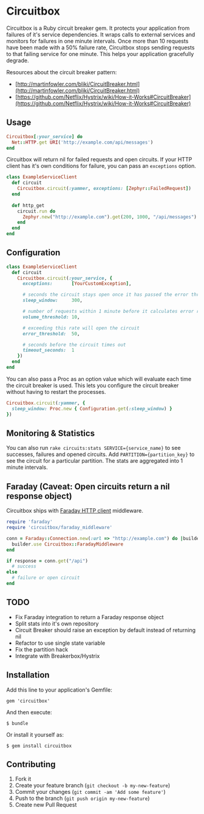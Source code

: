 # Circuitbox

Circuitbox is a Ruby circuit breaker gem. It protects your application from failures of it's service dependencies. It wraps calls to external services and monitors for failures in one minute intervals. Once more than 10 requests have been made with a 50% failure rate, Circuitbox stops sending requests to that failing service for one minute. This helps your application gracefully degrade.

Resources about the circuit breaker pattern:
* [http://martinfowler.com/bliki/CircuitBreaker.html](http://martinfowler.com/bliki/CircuitBreaker.html)
* [https://github.com/Netflix/Hystrix/wiki/How-it-Works#CircuitBreaker](https://github.com/Netflix/Hystrix/wiki/How-it-Works#CircuitBreaker)

## Usage

```ruby
Circuitbox[:your_service] do
  Net::HTTP.get URI('http://example.com/api/messages')
end
```

Circuitbox will return nil for failed requests and open circuits.
If your HTTP client has it's own conditions for failure, you can pass an `exceptions` option. 

```ruby
class ExampleServiceClient
  def circuit
    Circuitbox.circuit(:yammer, exceptions: [Zephyr::FailedRequest])
  end
  
  def http_get
    circuit.run do
      Zephyr.new("http://example.com").get(200, 1000, "/api/messages")
    end
  end
end
```

## Configuration

```ruby
class ExampleServiceClient
  def circuit
    Circuitbox.circuit(:your_service, {
      exceptions:       [YourCustomException],

      # seconds the circuit stays open once it has passed the error threshold
      sleep_window:     300,     

      # number of requests within 1 minute before it calculates error rates
      volume_threshold: 10,      

      # exceeding this rate will open the circuit 
      error_threshold:  50,

      # seconds before the circuit times out      
      timeout_seconds:  1        
    })
  end
end
```

You can also pass a Proc as an option value which will evaluate each time the circuit breaker is used. This lets you configure the circuit breaker without having to restart the processes.

```ruby
Circuitbox.circuit(:yammer, { 
  sleep_window: Proc.new { Configuration.get(:sleep_window) }
})
```

## Monitoring & Statistics

You can also run `rake circuits:stats SERVICE={service_name}` to see successes, failures and opened circuits. 
Add `PARTITION={partition_key}` to see the circuit for a particular partition.
The stats are aggregated into 1 minute intervals.

## Faraday (Caveat: Open circuits return a nil response object)

Circuitbox ships with [Faraday HTTP client](https://github.com/lostisland/faraday) middleware. 

```ruby
require 'faraday'
require 'circuitbox/faraday_middleware'

conn = Faraday::Connection.new(:url => "http://example.com") do |builder|
  builder.use Circuitbox::FaradayMiddleware
end

if response = conn.get("/api")
  # success
else
  # failure or open circuit
end
```

## TODO
* Fix Faraday integration to return a Faraday response object
* Split stats into it's own repository
* Circuit Breaker should raise an exception by default instead of returning nil
* Refactor to use single state variable
* Fix the partition hack
* Integrate with Breakerbox/Hystrix

## Installation

Add this line to your application's Gemfile:

    gem 'circuitbox'

And then execute:

    $ bundle

Or install it yourself as:

    $ gem install circuitbox

## Contributing

1. Fork it
2. Create your feature branch (`git checkout -b my-new-feature`)
3. Commit your changes (`git commit -am 'Add some feature'`)
4. Push to the branch (`git push origin my-new-feature`)
5. Create new Pull Request

